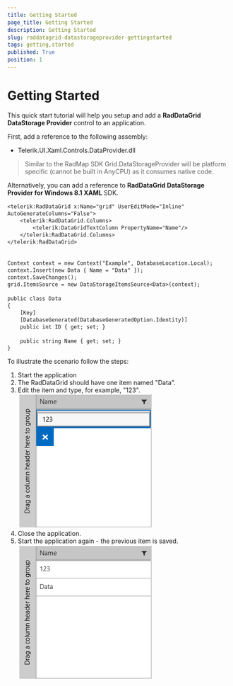 ```yaml
---
title: Getting Started
page_title: Getting Started
description: Getting Started
slug: raddatagrid-datastorageprovider-gettingstarted
tags: getting,started
published: True
position: 1
---
```


# Getting Started

This quick start tutorial will help you setup and add a **RadDataGrid DataStorage Provider** control to an application.

First, add a reference to the following assembly:

* Telerik.UI.Xaml.Controls.DataProvider.dll

> Similar to the RadMap SDK Grid.DataStorageProvider will be platform specific (cannot be built in AnyCPU) as it consumes native code.

Alternatively, you can add a reference to **RadDataGrid DataStorage Provider for Windows 8.1 XAML** SDK.

	<telerik:RadDataGrid x:Name="grid" UserEditMode="Inline" AutoGenerateColumns="False">
		<telerik:RadDataGrid.Columns>
			<telerik:DataGridTextColumn PropertyName="Name"/>
		</telerik:RadDataGrid.Columns>
	</telerik:RadDataGrid>

	
	Context context = new Context("Example", DatabaseLocation.Local);
	context.Insert(new Data { Name = "Data" });
	context.SaveChanges();
	grid.ItemsSource = new DataStorageItemsSource<Data>(context);

	public class Data
	{
		[Key]
		[DatabaseGenerated(DatabaseGeneratedOption.Identity)]
		public int ID { get; set; }

		public string Name { get; set; }
	} 

To illustrate the scenario follow the steps: 

1. Start the application
1. The RadDataGrid should have one item named "Data".
1. Edit the item and type, for example, "123".  
	![data Provider 1](images/dataProvider1.png)
1. Close the application.
1. Start the application again - the previous item is saved.  
	![data Provider 2](images/dataProvider2.png)
